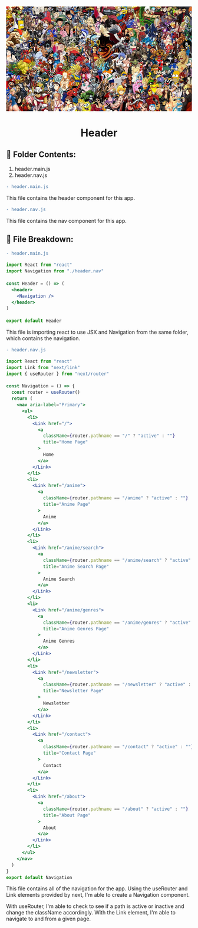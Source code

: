 <p align="center">
  <a href="https://open-source-cookbook.netlify.com/" target="_blank" rel="noopener noreferrer">
    <img alt="Open-Source-Cookbook" src="../../../public/assets/collagetwo.jpg" />
  </a>
</p>
<h1 align="center">
  Header
</h1>

## 🎉 Folder Contents:

1. header.main.js
1. header.nav.js

```diff
- header.main.js
```

This file contains the header component for this app.

```diff
- header.nav.js
```

This file contains the nav component for this app.

## 🐼 File Breakdown:

```diff
- header.main.js
```

```jsx
import React from "react"
import Navigation from "./header.nav"

const Header = () => (
  <header>
    <Navigation />
  </header>
)

export default Header
```

This file is importing react to use JSX and Navigation from the same folder, which contains the navigation.

```diff
- header.nav.js
```

```jsx
import React from "react"
import Link from "next/link"
import { useRouter } from "next/router"

const Navigation = () => {
  const router = useRouter()
  return (
    <nav aria-label="Primary">
      <ul>
        <li>
          <Link href="/">
            <a
              className={router.pathname == "/" ? "active" : ""}
              title="Home Page"
            >
              Home
            </a>
          </Link>
        </li>
        <li>
          <Link href="/anime">
            <a
              className={router.pathname == "/anime" ? "active" : ""}
              title="Anime Page"
            >
              Anime
            </a>
          </Link>
        </li>
        <li>
          <Link href="/anime/search">
            <a
              className={router.pathname == "/anime/search" ? "active" : ""}
              title="Anime Search Page"
            >
              Anime Search
            </a>
          </Link>
        </li>
        <li>
          <Link href="/anime/genres">
            <a
              className={router.pathname == "/anime/genres" ? "active" : ""}
              title="Anime Genres Page"
            >
              Anime Genres
            </a>
          </Link>
        </li>
        <li>
          <Link href="/newsletter">
            <a
              className={router.pathname == "/newsletter" ? "active" : ""}
              title="Newsletter Page"
            >
              Newsletter
            </a>
          </Link>
        </li>
        <li>
          <Link href="/contact">
            <a
              className={router.pathname == "/contact" ? "active" : ""}
              title="Contact Page"
            >
              Contact
            </a>
          </Link>
        </li>
        <li>
          <Link href="/about">
            <a
              className={router.pathname == "/about" ? "active" : ""}
              title="About Page"
            >
              About
            </a>
          </Link>
        </li>
      </ul>
    </nav>
  )
}
export default Navigation
```

This file contains all of the navigation for the app. Using the useRouter and Link elements provided by next, I'm able to create a Navigation component.

With useRouter, I'm able to check to see if a path is active or inactive and change the className accordingly. With the Link element, I'm able to navigate to and from a given page.
